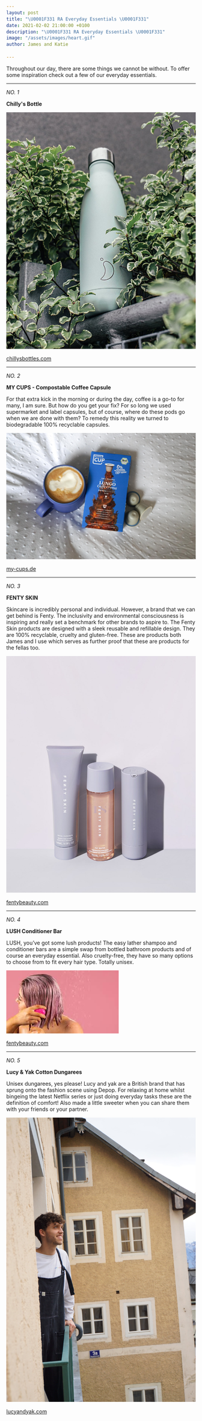 ```yaml
---
layout: post
title: "\U0001F331 RA Everyday Essentials \U0001F331"
date: 2021-02-02 21:00:00 +0100
description: "\U0001F331 RA Everyday Essentials \U0001F331"
image: "/assets/images/heart.gif"
author: James and Katie

---
```

Throughout our day, there are some things we cannot be without. To offer some inspiration check out a few of our everyday essentials.

***

_NO. 1_

**Chilly's Bottle**

![Chilly's Bottle](/assets/images/chillies_bottle.jpg "Chilly's Bottle")

[chillysbottles.com](https://www.chillysbottles.com/uk "chillysbottles.com")

***

_NO. 2_

**MY CUPS - Compostable Coffee Capsule**

For that extra kick in the morning or during the day, coffee is a go-to for many, I am sure. But how do you get your fix? For so long we used supermarket and label capsules, but of course, where do these pods go when we are done with them? To remedy this reality we turned to biodegradable 100% recyclable capsules.

![](/assets/images/mycupsproduct.jpg)

[my-cups.de](https://www.my-cups.de/de "https://www.my-cups.de/de")

***

_NO. 3_

**FENTY SKIN**

Skincare is incredibly personal and individual. However, a brand that we can get behind is Fenty. The inclusivity and environmental consciousness is inspiring and really set a benchmark for other brands to aspire to. The Fenty Skin products are designed with a sleek reusable and refillable design. They are 100% recyclable, cruelty and gluten-free. These are products both James and I use which serves as further proof that these are products for the fellas too.

![](/assets/images/fenty_skin.jpg)

[fentybeauty.com](https://www.fentybeauty.com/fentyskin-shop-all "https://www.fentybeauty.com/fentyskin-shop-all")

***

_NO. 4_

**LUSH Conditioner Bar**

LUSH, you’ve got some lush products! The easy lather shampoo and conditioner bars are a simple swap from bottled bathroom products and of course an everyday essential. Also cruelty-free, they have so many options to choose from to fit every hair type. Totally unisex.

![](/assets/images/lush_conditioner.jpeg)

[fentybeauty.com](https://www.fentybeauty.com/fentyskin-shop-all "https://www.fentybeauty.com/fentyskin-shop-all")

***

_NO. 5_

**Lucy & Yak Cotton Dungarees**

Unisex dungarees, yes please! Lucy and yak are a British brand that has sprung onto the fashion scene using Depop. For relaxing at home whilst bingeing the latest Netflix series or just doing everyday tasks these are the definition of comfort! Also made a little sweeter when you can share them with your friends or your partner.

![](/assets/images/lucy_yak.jpg)

[lucyandyak.com](https://lucyandyak.com/ "https://lucyandyak.com/")
